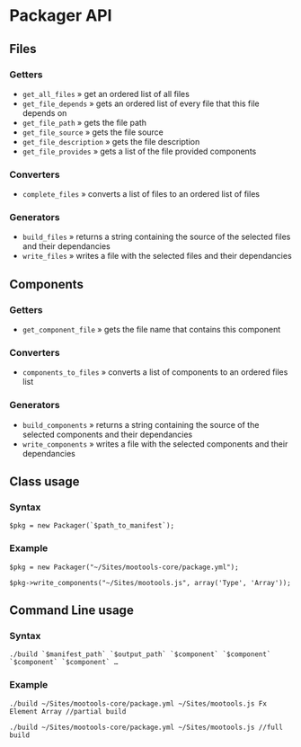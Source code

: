 Packager API
============

Files
-----

### Getters

 * `get_all_files` » get an ordered list of all files
 * `get_file_depends` » gets an ordered list of every file that this file depends on
 * `get_file_path` » gets the file path
 * `get_file_source` » gets the file source
 * `get_file_description` » gets the file description
 * `get_file_provides` » gets a list of the file provided components

### Converters

 * `complete_files` » converts a list of files to an ordered list of files

### Generators

 * `build_files` » returns a string containing the source of the selected files and their dependancies
 * `write_files` » writes a file with the selected files and their dependancies


Components
----------

### Getters

 * `get_component_file` » gets the file name that contains this component

### Converters

 * `components_to_files` » converts a list of components to an ordered files list

### Generators

 * `build_components` » returns a string containing the source of the selected components and their dependancies
 * `write_components` » writes a file with the selected components and their dependancies


Class usage
-----------

### Syntax

	$pkg = new Packager(`$path_to_manifest`);

### Example

	$pkg = new Packager("~/Sites/mootools-core/package.yml");
	
	$pkg->write_components("~/Sites/mootools.js", array('Type', 'Array'));

Command Line usage
------------------

### Syntax

	./build `$manifest_path` `$output_path` `$component` `$component` `$component` `$component` …

### Example

	./build ~/Sites/mootools-core/package.yml ~/Sites/mootools.js Fx Element Array //partial build
	
	./build ~/Sites/mootools-core/package.yml ~/Sites/mootools.js //full build
